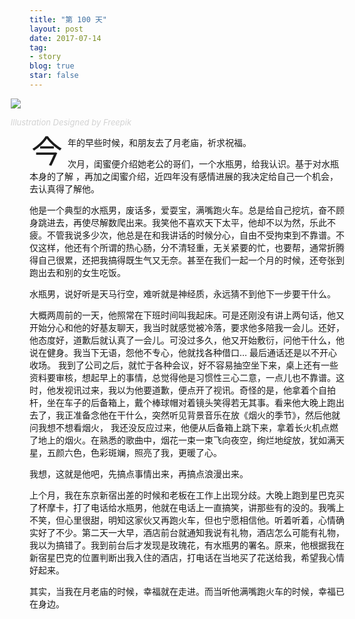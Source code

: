 ```yaml
---
title: "第 100 天"
layout: post
date: 2017-07-14
tag:
- story
blog: true
star: false
---
```

<style>
.wrapper-hero {
  width: 112%;
  margin-left: -6%;
}
.fl {
  float: left;
  font-size: 50px;
  line-height: 50px;
  padding-top: 0;
  padding-right: 8px;
  padding-left: 3px;
}
</style>
<div class="wrapper-hero">
<img src="{{ site.url }}/assets/images/100days.svg" style="width: display:block; margin: 0 auto;" />

<a class="link-to-author"
   style="
          font-style: italic;
          text-decoration: none;
          color: lightgray;
          font-size: 13px;
         "
href="https://www.freepik.com">Illustration Designed by Freepik</a>
</div>

<span class="fl">今</span>年的早些时候，和朋友去了月老庙，祈求祝福。

次月，闺蜜便介绍她老公的哥们，一个水瓶男，给我认识。基于对水瓶本身的了解 ，再加之闺蜜介绍，近四年没有感情进展的我决定给自己一个机会，去认真得了解他。

他是一个典型的水瓶男，废话多，爱耍宝，满嘴跑火车。总是给自己挖坑，奋不顾身跳进去，再使尽解数爬出来。我笑他不喜欢天下太平，他却不以为然，乐此不疲。不管我说多少次，他总是在和我讲话的时候分心，自由不受拘束到不靠谱。不仅这样，他还有个所谓的热心肠，分不清轻重，无关紧要的忙，也要帮，通常折腾得自己很累，还把我搞得既生气又无奈。甚至在我们一起一个月的时候，还夸张到跑出去和别的女生吃饭。

水瓶男，说好听是天马行空，难听就是神经质，永远猜不到他下一步要干什么。

大概两周前的一天，他照常在下班时间叫我起床。可是还刚没有讲上两句话，他又开始分心和他的好基友聊天，我当时就感觉被冷落，要求他多陪我一会儿。还好，他态度好，道歉后就认真了一会儿。可没过多久，他又开始敷衍，问他干什么，他说在健身。我当下无语，怨他不专心，他就找各种借口… 最后通话还是以不开心收场。 我到了公司之后，就忙于各种会议，好不容易抽空坐下来，桌上还有一些资料要审核，想起早上的事情，总觉得他是习惯性三心二意，一点儿也不靠谱。这时，他发视讯过来，我以为他要道歉，便点开了视讯。奇怪的是，他拿着个自拍杆，坐在车子的后备箱上，戴个棒球帽对着镜头笑得若无其事。看来他大晚上跑出去了，我正准备念他在干什么，突然听见背景音乐在放《烟火的季节》，然后他就问我想不想看烟火， 我还没反应过来，他便从后备箱上跳下来，拿着长火机点燃了地上的烟火。在熟悉的歌曲中，烟花一束一束飞向夜空，绚烂地绽放，犹如满天星，五颜六色，色彩斑斓，照亮了我，更暖了心。

我想，这就是他吧，先搞点事情出来，再搞点浪漫出来。

上个月，我在东京新宿出差的时候和老板在工作上出现分歧。大晚上跑到星巴克买了杯摩卡，打了电话给水瓶男，他就在电话上一直搞笑，讲那些有的没的。我嘴上不笑，但心里很甜，明知这家伙又再跑火车，但也宁愿相信他。听着听着，心情确实好了不少。第二天一大早，酒店前台就通知我说有礼物，酒店怎么可能有礼物，我以为搞错了。我到前台后才发现是玫瑰花，有水瓶男的署名。原来，他根据我在新宿星巴克的位置判断出我入住的酒店，打电话在当地买了花送给我，希望我心情好起来。

其实，当我在月老庙的时候，幸福就在走进。而当听他满嘴跑火车的时候，幸福已在身边。
